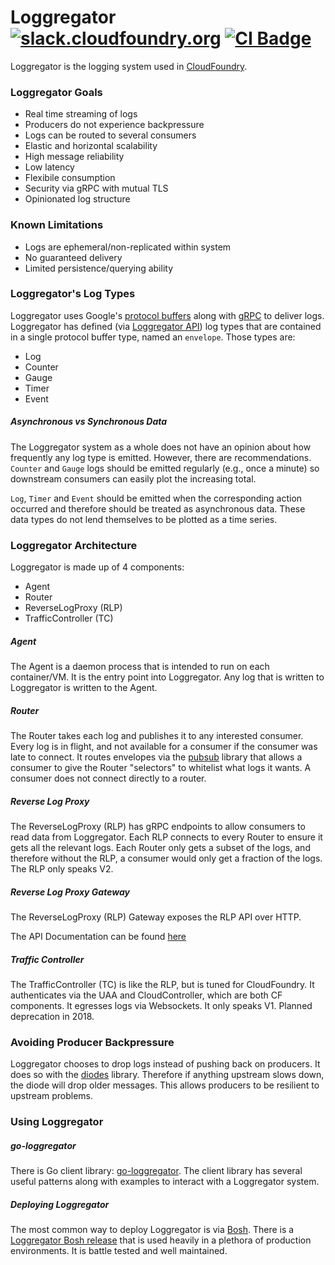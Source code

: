 # Loggregator [![slack.cloudfoundry.org][slack-badge]][loggregator-slack] [![CI Badge][ci-badge]][ci-pipeline]

Loggregator is the logging system used in [CloudFoundry][cf-deployment].

### Loggregator Goals

- Real time streaming of logs
- Producers do not experience backpressure
- Logs can be routed to several consumers
- Elastic and horizontal scalability
- High message reliability
- Low latency
- Flexibile consumption
- Security via gRPC with mutual TLS
- Opinionated log structure

### Known Limitations

- Logs are ephemeral/non-replicated within system
- No guaranteed delivery
- Limited persistence/querying ability

### Loggregator's Log Types

Loggregator uses Google's [protocol buffers][protobuf] along with [gRPC][grpc] to deliver logs. Loggregator has defined (via [Loggregator API][loggregator-api]) log types that are contained in a single protocol buffer type, named an `envelope`. Those types are:
- Log
- Counter
- Gauge
- Timer
- Event

##### Asynchronous vs Synchronous Data

The Loggregator system as a whole does not have an opinion about how frequently any log type is emitted. However, there are recommendations. `Counter` and `Gauge` logs should be emitted regularly (e.g., once a minute) so downstream consumers can easily plot the increasing total.

`Log`, `Timer` and `Event` should be emitted when the corresponding action occurred and therefore should be treated as asynchronous data. These data types do not lend themselves to be plotted as a time series.

### Loggregator Architecture

Loggregator is made up of 4 components:
- Agent
- Router
- ReverseLogProxy (RLP)
- TrafficController (TC)

##### Agent

The Agent is a daemon process that is intended to run on each container/VM. It is the entry point into Loggregator. Any log that is written to Loggregator is written to the Agent.

##### Router

The Router takes each log and publishes it to any interested consumer. Every log is in flight, and not available for a consumer if the consumer was late to connect. It routes envelopes via the [pubsub][pubsub] library that allows a consumer to give the Router "selectors" to whitelist what logs it wants. A consumer does not connect directly to a router.

##### Reverse Log Proxy

The ReverseLogProxy (RLP) has gRPC endpoints to allow consumers to read data from Loggregator. Each RLP connects to every  Router to ensure it gets all the relevant logs. Each Router only gets a subset of the logs, and therefore without the RLP, a consumer would only get a fraction of the logs. The RLP only speaks V2.

##### Reverse Log Proxy Gateway

The ReverseLogProxy (RLP) Gateway exposes the RLP API over HTTP.

The API Documentation can be found [here](./docs/rlp_gateway.md)

##### Traffic Controller

The TrafficController (TC) is like the RLP, but is tuned for CloudFoundry. It authenticates via the UAA and CloudController, which are both CF components. It egresses logs via Websockets. It only speaks V1. Planned deprecation in 2018.

### Avoiding Producer Backpressure

Loggregator chooses to drop logs instead of pushing back on producers. It does so with the [diodes][diodes] library. Therefore if anything upstream slows down, the diode will drop older messages. This allows producers to be resilient to upstream problems.

### Using Loggregator

##### go-loggregator

There is Go client library: [go-loggregator][go-loggregator]. The client library has several useful patterns along with examples to interact with a Loggregator system.

##### Deploying Loggregator

The most common way to deploy Loggregator is via [Bosh][bosh]. There is a [Loggregator Bosh release][loggregator-release] that is used heavily in a plethora of production environments. It is battle tested and well maintained.

[slack-badge]:              https://slack.cloudfoundry.org/badge.svg
[loggregator-slack]:        https://cloudfoundry.slack.com/archives/loggregator
[ci-badge]:                 https://loggregator.ci.cf-app.com/api/v1/pipelines/loggregator/jobs/loggregator-tests/badge
[ci-pipeline]:              https://loggregator.ci.cf-app.com/teams/main/pipelines/loggregator
[cf-deployment]:            https://github.com/cloudfoundry/cf-deployment
[protobuf]:                 https://developers.google.com/protocol-buffers/
[grpc]:                     https://grpc.io/
[loggregator-api]:          https://github.com/cloudfoundry/loggregator-api
[pubsub]:                   https://github.com/cloudfoundry/go-pubsub
[diodes]:                   https://github.com/cloudfoundry/go-diodes
[go-loggregator]:           https://github.com/cloudfoundry/go-loggregator
[bosh]:                     https://bosh.io
[loggregator-release]:      https://github.com/cloudfoundry/loggregator-release
